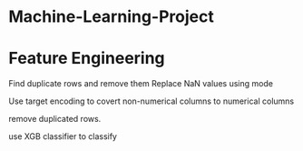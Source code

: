 # Machine-Learning-Project

# Feature Engineering
Find duplicate rows and remove them
Replace NaN values using mode 

Use target encoding to covert non-numerical columns to numerical columns

remove duplicated rows.

use XGB classifier to classify
